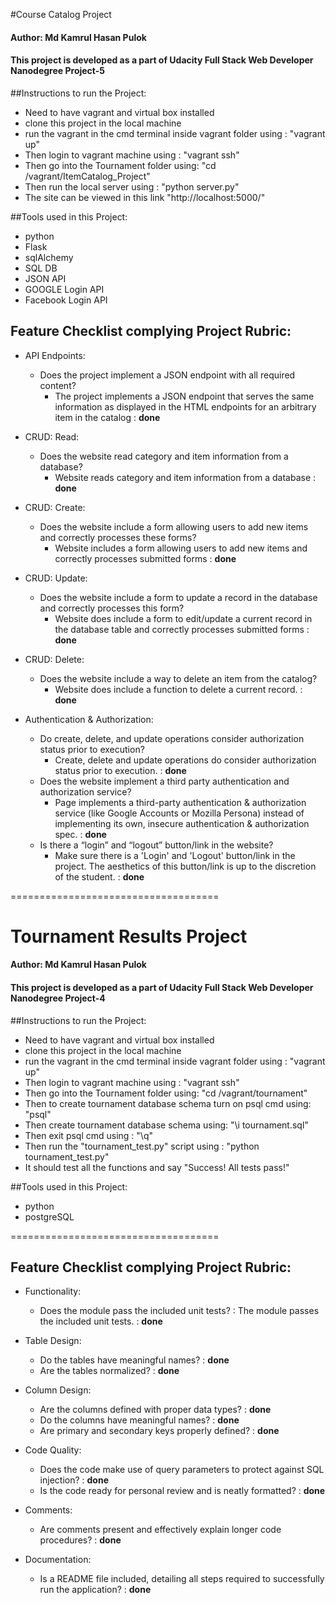 #Course Catalog Project
#### Author: Md Kamrul Hasan Pulok
#### This project is developed as a part of Udacity Full Stack Web Developer Nanodegree Project-5

##Instructions to run the Project:
* Need to have vagrant and virtual box installed
* clone this project in the local machine
* run the vagrant in the cmd terminal inside vagrant folder using : "vagrant up"
* Then login to vagrant machine using : "vagrant ssh"
* Then go into the Tournament folder using: "cd /vagrant/ItemCatalog_Project"
* Then run the local server using : "python server.py"
* The site can be viewed in this link "http://localhost:5000/"

##Tools used in this Project:
* python
* Flask
* sqlAlchemy
* SQL DB
* JSON API
* GOOGLE Login API
* Facebook Login API

## Feature Checklist complying Project Rubric:
* API Endpoints:
    * Does the project implement a JSON endpoint with all required content?
        * The project implements a JSON endpoint that serves the same information as displayed in the HTML endpoints for an arbitrary item in the catalog : __done__

* CRUD: Read:
    * Does the website read category and item information from a database?
        * Website reads category and item information from a database : __done__

* CRUD: Create:
    * Does the website include a form allowing users to add new items and correctly processes these forms?
        * Website includes a form allowing users to add new items and correctly processes submitted forms : __done__

* CRUD: Update:
    * Does the website include a form to update a record in the database and correctly processes this form?
        * Website does include a form to edit/update a current record in the database table and correctly processes submitted forms : __done__

* CRUD: Delete:
    * Does the website include a way to delete an item from the catalog?
        * Website does include a function to delete a current record. : __done__

* Authentication & Authorization:
    * Do create, delete, and update operations consider authorization status prior to execution?
        * Create, delete and update operations do consider authorization status prior to execution. : __done__
    * Does the website implement a third party authentication and authorization service?
        * Page implements a third-party authentication & authorization service (like Google Accounts or Mozilla Persona) instead of implementing its own, insecure authentication & authorization spec. : __done__
    * Is there a “login” and “logout” button/link in the website?
        * Make sure there is a 'Login' and 'Logout' button/link in the project. The aesthetics of this button/link is up to the discretion of the student. : __done__








====================================
# Tournament Results Project
#### Author: Md Kamrul Hasan Pulok
#### This project is developed as a part of Udacity Full Stack Web Developer Nanodegree Project-4

##Instructions to run the Project:
* Need to have vagrant and virtual box installed
* clone this project in the local machine
* run the vagrant in the cmd terminal inside vagrant folder using : "vagrant up"
* Then login to vagrant machine using : "vagrant ssh"
* Then go into the Tournament folder using: "cd /vagrant/tournament"
* Then to create tournament database schema turn on psql cmd using: "psql"
* Then create tournament database schema using: "\i tournament.sql"
* Then exit psql cmd using : "\q"
* Then run the "tournament_test.py" script using : "python tournament_test.py"
* It should test all the functions and say "Success!  All tests pass!"

##Tools used in this Project:
* python
* postgreSQL

====================================
## Feature Checklist complying Project Rubric:
* Functionality:
    * Does the module pass the included unit tests? : The module passes the included unit tests. : __done__

* Table Design:
    * Do the tables have meaningful names? : __done__
    * Are the tables normalized? : __done__

* Column Design:
    * Are the columns defined with proper data types? : __done__
    * Do the columns have meaningful names? : __done__
    * Are primary and secondary keys properly defined? : __done__

* Code Quality:
    * Does the code make use of query parameters to protect against SQL injection? : __done__
    * Is the code ready for personal review and is neatly formatted? : __done__

* Comments:
    * Are comments present and effectively explain longer code procedures? : __done__

* Documentation:
    * Is a README file included, detailing all steps required to successfully run the application? : __done__

